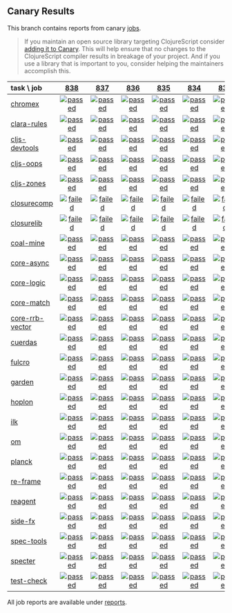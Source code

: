 ## Canary Results

This branch contains reports from canary [jobs](https://github.com/cljs-oss/canary/tree/jobs).

> If you maintain an open source library targeting ClojureScript consider [adding it to Canary](https://github.com/cljs-oss/canary/tree/master#how-to-participate). This will help ensure that no changes to the ClojureScript compiler results in breakage of your project. And if you use a library that is important to you, consider helping the maintainers accomplish this.

[//]: # (begin_overview_table)

| task \ job | <a href="reports/2019/03/09/job-000838-1.10.521-230e46a" title="job #838 finished on 2019-03-09">838</a> | <a href="reports/2019/03/08/job-000837-1.10.521-230e46a" title="job #837 finished on 2019-03-08">837</a> | <a href="reports/2019/03/07/job-000836-1.10.521-230e46a" title="job #836 finished on 2019-03-07">836</a> | <a href="reports/2019/03/06/job-000835-1.10.521-230e46a" title="job #835 finished on 2019-03-06">835</a> | <a href="reports/2019/03/05/job-000834-1.10.521-230e46a" title="job #834 finished on 2019-03-05">834</a> | <a href="reports/2019/03/03/job-000833-1.10.522-ba9a31a" title="job #833 finished on 2019-03-03">833</a> | <a href="reports/2019/03/03/job-000832-1.10.522-3cdb1a3" title="job #832 finished on 2019-03-03">832</a> | <a href="reports/2019/03/03/job-000831-1.10.522-cfbf31e" title="job #831 finished on 2019-03-03">831</a> | <a href="reports/2019/03/03/job-000830-1.10.521-230e46a" title="job #830 finished on 2019-03-03">830</a> | <a href="reports/2019/03/02/job-000829-1.10.521-230e46a" title="job #829 finished on 2019-03-02">829</a> |
| :--- | :---: | :---: | :---: | :---: | :---: | :---: | :---: | :---: | :---: | :---: |
| [chromex](https://github.com/binaryage/chromex) | <a href="reports/2019/03/09/job-000838-1.10.521-230e46a#-chromex"><img title="passed" src="http://box.binaryage.com/s-passed.svg"><a> | <a href="reports/2019/03/08/job-000837-1.10.521-230e46a#-chromex"><img title="passed" src="http://box.binaryage.com/s-passed.svg"><a> | <a href="reports/2019/03/07/job-000836-1.10.521-230e46a#-chromex"><img title="passed" src="http://box.binaryage.com/s-passed.svg"><a> | <a href="reports/2019/03/06/job-000835-1.10.521-230e46a#-chromex"><img title="passed" src="http://box.binaryage.com/s-passed.svg"><a> | <a href="reports/2019/03/05/job-000834-1.10.521-230e46a#-chromex"><img title="passed" src="http://box.binaryage.com/s-passed.svg"><a> | <a href="reports/2019/03/03/job-000833-1.10.522-ba9a31a#-chromex"><img title="passed" src="http://box.binaryage.com/s-passed.svg"><a> | <a href="reports/2019/03/03/job-000832-1.10.522-3cdb1a3#-chromex"><img title="passed" src="http://box.binaryage.com/s-passed.svg"><a> | <a href="reports/2019/03/03/job-000831-1.10.522-cfbf31e#-chromex"><img title="passed" src="http://box.binaryage.com/s-passed.svg"><a> | <a href="reports/2019/03/03/job-000830-1.10.521-230e46a#-chromex"><img title="passed" src="http://box.binaryage.com/s-passed.svg"><a> | <a href="reports/2019/03/02/job-000829-1.10.521-230e46a#-chromex"><img title="passed" src="http://box.binaryage.com/s-passed.svg"><a> |
| [clara-rules](https://github.com/cerner/clara-rules) | <a href="reports/2019/03/09/job-000838-1.10.521-230e46a#-clara-rules"><img title="passed" src="http://box.binaryage.com/s-passed.svg"><a> | <a href="reports/2019/03/08/job-000837-1.10.521-230e46a#-clara-rules"><img title="passed" src="http://box.binaryage.com/s-passed.svg"><a> | <a href="reports/2019/03/07/job-000836-1.10.521-230e46a#-clara-rules"><img title="passed" src="http://box.binaryage.com/s-passed.svg"><a> | <a href="reports/2019/03/06/job-000835-1.10.521-230e46a#-clara-rules"><img title="passed" src="http://box.binaryage.com/s-passed.svg"><a> | <a href="reports/2019/03/05/job-000834-1.10.521-230e46a#-clara-rules"><img title="passed" src="http://box.binaryage.com/s-passed.svg"><a> | <a href="reports/2019/03/03/job-000833-1.10.522-ba9a31a#-clara-rules"><img title="passed" src="http://box.binaryage.com/s-passed.svg"><a> | <a href="reports/2019/03/03/job-000832-1.10.522-3cdb1a3#-clara-rules"><img title="passed" src="http://box.binaryage.com/s-passed.svg"><a> | <a href="reports/2019/03/03/job-000831-1.10.522-cfbf31e#-clara-rules"><img title="passed" src="http://box.binaryage.com/s-passed.svg"><a> | <a href="reports/2019/03/03/job-000830-1.10.521-230e46a#-clara-rules"><img title="passed" src="http://box.binaryage.com/s-passed.svg"><a> | <a href="reports/2019/03/02/job-000829-1.10.521-230e46a#-clara-rules"><img title="passed" src="http://box.binaryage.com/s-passed.svg"><a> |
| [cljs-devtools](https://github.com/binaryage/cljs-devtools) | <a href="reports/2019/03/09/job-000838-1.10.521-230e46a#-cljs-devtools"><img title="passed" src="http://box.binaryage.com/s-passed.svg"><a> | <a href="reports/2019/03/08/job-000837-1.10.521-230e46a#-cljs-devtools"><img title="passed" src="http://box.binaryage.com/s-passed.svg"><a> | <a href="reports/2019/03/07/job-000836-1.10.521-230e46a#-cljs-devtools"><img title="passed" src="http://box.binaryage.com/s-passed.svg"><a> | <a href="reports/2019/03/06/job-000835-1.10.521-230e46a#-cljs-devtools"><img title="passed" src="http://box.binaryage.com/s-passed.svg"><a> | <a href="reports/2019/03/05/job-000834-1.10.521-230e46a#-cljs-devtools"><img title="passed" src="http://box.binaryage.com/s-passed.svg"><a> | <a href="reports/2019/03/03/job-000833-1.10.522-ba9a31a#-cljs-devtools"><img title="passed" src="http://box.binaryage.com/s-passed.svg"><a> | <a href="reports/2019/03/03/job-000832-1.10.522-3cdb1a3#-cljs-devtools"><img title="passed" src="http://box.binaryage.com/s-passed.svg"><a> | <a href="reports/2019/03/03/job-000831-1.10.522-cfbf31e#-cljs-devtools"><img title="passed" src="http://box.binaryage.com/s-passed.svg"><a> | <a href="reports/2019/03/03/job-000830-1.10.521-230e46a#-cljs-devtools"><img title="passed" src="http://box.binaryage.com/s-passed.svg"><a> | <a href="reports/2019/03/02/job-000829-1.10.521-230e46a#-cljs-devtools"><img title="passed" src="http://box.binaryage.com/s-passed.svg"><a> |
| [cljs-oops](https://github.com/binaryage/cljs-oops) | <a href="reports/2019/03/09/job-000838-1.10.521-230e46a#-cljs-oops"><img title="passed" src="http://box.binaryage.com/s-passed.svg"><a> | <a href="reports/2019/03/08/job-000837-1.10.521-230e46a#-cljs-oops"><img title="passed" src="http://box.binaryage.com/s-passed.svg"><a> | <a href="reports/2019/03/07/job-000836-1.10.521-230e46a#-cljs-oops"><img title="passed" src="http://box.binaryage.com/s-passed.svg"><a> | <a href="reports/2019/03/06/job-000835-1.10.521-230e46a#-cljs-oops"><img title="passed" src="http://box.binaryage.com/s-passed.svg"><a> | <a href="reports/2019/03/05/job-000834-1.10.521-230e46a#-cljs-oops"><img title="passed" src="http://box.binaryage.com/s-passed.svg"><a> | <a href="reports/2019/03/03/job-000833-1.10.522-ba9a31a#-cljs-oops"><img title="passed" src="http://box.binaryage.com/s-passed.svg"><a> | <a href="reports/2019/03/03/job-000832-1.10.522-3cdb1a3#-cljs-oops"><img title="passed" src="http://box.binaryage.com/s-passed.svg"><a> | <a href="reports/2019/03/03/job-000831-1.10.522-cfbf31e#-cljs-oops"><img title="passed" src="http://box.binaryage.com/s-passed.svg"><a> | <a href="reports/2019/03/03/job-000830-1.10.521-230e46a#-cljs-oops"><img title="passed" src="http://box.binaryage.com/s-passed.svg"><a> | <a href="reports/2019/03/02/job-000829-1.10.521-230e46a#-cljs-oops"><img title="passed" src="http://box.binaryage.com/s-passed.svg"><a> |
| [cljs-zones](https://github.com/binaryage/cljs-zones) | <a href="reports/2019/03/09/job-000838-1.10.521-230e46a#-cljs-zones"><img title="passed" src="http://box.binaryage.com/s-passed.svg"><a> | <a href="reports/2019/03/08/job-000837-1.10.521-230e46a#-cljs-zones"><img title="passed" src="http://box.binaryage.com/s-passed.svg"><a> | <a href="reports/2019/03/07/job-000836-1.10.521-230e46a#-cljs-zones"><img title="passed" src="http://box.binaryage.com/s-passed.svg"><a> | <a href="reports/2019/03/06/job-000835-1.10.521-230e46a#-cljs-zones"><img title="passed" src="http://box.binaryage.com/s-passed.svg"><a> | <a href="reports/2019/03/05/job-000834-1.10.521-230e46a#-cljs-zones"><img title="passed" src="http://box.binaryage.com/s-passed.svg"><a> | <a href="reports/2019/03/03/job-000833-1.10.522-ba9a31a#-cljs-zones"><img title="passed" src="http://box.binaryage.com/s-passed.svg"><a> | <a href="reports/2019/03/03/job-000832-1.10.522-3cdb1a3#-cljs-zones"><img title="passed" src="http://box.binaryage.com/s-passed.svg"><a> | <a href="reports/2019/03/03/job-000831-1.10.522-cfbf31e#-cljs-zones"><img title="passed" src="http://box.binaryage.com/s-passed.svg"><a> | <a href="reports/2019/03/03/job-000830-1.10.521-230e46a#-cljs-zones"><img title="passed" src="http://box.binaryage.com/s-passed.svg"><a> | <a href="reports/2019/03/02/job-000829-1.10.521-230e46a#-cljs-zones"><img title="passed" src="http://box.binaryage.com/s-passed.svg"><a> |
| [closurecomp](https://github.com/mfikes/closurecomp) | <a href="reports/2019/03/09/job-000838-1.10.521-230e46a#-closurecomp"><img title="failed" src="http://box.binaryage.com/s-failed.svg"><a> | <a href="reports/2019/03/08/job-000837-1.10.521-230e46a#-closurecomp"><img title="failed" src="http://box.binaryage.com/s-failed.svg"><a> | <a href="reports/2019/03/07/job-000836-1.10.521-230e46a#-closurecomp"><img title="failed" src="http://box.binaryage.com/s-failed.svg"><a> | <a href="reports/2019/03/06/job-000835-1.10.521-230e46a#-closurecomp"><img title="failed" src="http://box.binaryage.com/s-failed.svg"><a> | <a href="reports/2019/03/05/job-000834-1.10.521-230e46a#-closurecomp"><img title="failed" src="http://box.binaryage.com/s-failed.svg"><a> | <a href="reports/2019/03/03/job-000833-1.10.522-ba9a31a#-closurecomp"><img title="failed" src="http://box.binaryage.com/s-failed.svg"><a> | <a href="reports/2019/03/03/job-000832-1.10.522-3cdb1a3#-closurecomp"><img title="failed" src="http://box.binaryage.com/s-failed.svg"><a> | <a href="reports/2019/03/03/job-000831-1.10.522-cfbf31e#-closurecomp"><img title="failed" src="http://box.binaryage.com/s-failed.svg"><a> | <a href="reports/2019/03/03/job-000830-1.10.521-230e46a#-closurecomp"><img title="failed" src="http://box.binaryage.com/s-failed.svg"><a> | <a href="reports/2019/03/02/job-000829-1.10.521-230e46a#-closurecomp"><img title="failed" src="http://box.binaryage.com/s-failed.svg"><a> |
| [closurelib](https://github.com/mfikes/closurelib) | <a href="reports/2019/03/09/job-000838-1.10.521-230e46a#-closurelib"><img title="failed" src="http://box.binaryage.com/s-failed.svg"><a> | <a href="reports/2019/03/08/job-000837-1.10.521-230e46a#-closurelib"><img title="failed" src="http://box.binaryage.com/s-failed.svg"><a> | <a href="reports/2019/03/07/job-000836-1.10.521-230e46a#-closurelib"><img title="failed" src="http://box.binaryage.com/s-failed.svg"><a> | <a href="reports/2019/03/06/job-000835-1.10.521-230e46a#-closurelib"><img title="failed" src="http://box.binaryage.com/s-failed.svg"><a> | <a href="reports/2019/03/05/job-000834-1.10.521-230e46a#-closurelib"><img title="failed" src="http://box.binaryage.com/s-failed.svg"><a> | <a href="reports/2019/03/03/job-000833-1.10.522-ba9a31a#-closurelib"><img title="failed" src="http://box.binaryage.com/s-failed.svg"><a> | <a href="reports/2019/03/03/job-000832-1.10.522-3cdb1a3#-closurelib"><img title="failed" src="http://box.binaryage.com/s-failed.svg"><a> | <a href="reports/2019/03/03/job-000831-1.10.522-cfbf31e#-closurelib"><img title="passed" src="http://box.binaryage.com/s-passed.svg"><a> | <a href="reports/2019/03/03/job-000830-1.10.521-230e46a#-closurelib"><img title="failed" src="http://box.binaryage.com/s-failed.svg"><a> | <a href="reports/2019/03/02/job-000829-1.10.521-230e46a#-closurelib"><img title="failed" src="http://box.binaryage.com/s-failed.svg"><a> |
| [coal-mine](https://github.com/mfikes/coal-mine) | <a href="reports/2019/03/09/job-000838-1.10.521-230e46a#-coal-mine"><img title="passed" src="http://box.binaryage.com/s-passed.svg"><a> | <a href="reports/2019/03/08/job-000837-1.10.521-230e46a#-coal-mine"><img title="passed" src="http://box.binaryage.com/s-passed.svg"><a> | <a href="reports/2019/03/07/job-000836-1.10.521-230e46a#-coal-mine"><img title="passed" src="http://box.binaryage.com/s-passed.svg"><a> | <a href="reports/2019/03/06/job-000835-1.10.521-230e46a#-coal-mine"><img title="passed" src="http://box.binaryage.com/s-passed.svg"><a> | <a href="reports/2019/03/05/job-000834-1.10.521-230e46a#-coal-mine"><img title="passed" src="http://box.binaryage.com/s-passed.svg"><a> | <a href="reports/2019/03/03/job-000833-1.10.522-ba9a31a#-coal-mine"><img title="passed" src="http://box.binaryage.com/s-passed.svg"><a> | <a href="reports/2019/03/03/job-000832-1.10.522-3cdb1a3#-coal-mine"><img title="unknown" src="http://box.binaryage.com/s-unknown.svg"><a> | <a href="reports/2019/03/03/job-000831-1.10.522-cfbf31e#-coal-mine"><img title="passed" src="http://box.binaryage.com/s-passed.svg"><a> | <a href="reports/2019/03/03/job-000830-1.10.521-230e46a#-coal-mine"><img title="passed" src="http://box.binaryage.com/s-passed.svg"><a> | <a href="reports/2019/03/02/job-000829-1.10.521-230e46a#-coal-mine"><img title="passed" src="http://box.binaryage.com/s-passed.svg"><a> |
| [core-async](https://github.com/clojure/core.async) | <a href="reports/2019/03/09/job-000838-1.10.521-230e46a#-core-async"><img title="passed" src="http://box.binaryage.com/s-passed.svg"><a> | <a href="reports/2019/03/08/job-000837-1.10.521-230e46a#-core-async"><img title="passed" src="http://box.binaryage.com/s-passed.svg"><a> | <a href="reports/2019/03/07/job-000836-1.10.521-230e46a#-core-async"><img title="passed" src="http://box.binaryage.com/s-passed.svg"><a> | <a href="reports/2019/03/06/job-000835-1.10.521-230e46a#-core-async"><img title="passed" src="http://box.binaryage.com/s-passed.svg"><a> | <a href="reports/2019/03/05/job-000834-1.10.521-230e46a#-core-async"><img title="passed" src="http://box.binaryage.com/s-passed.svg"><a> | <a href="reports/2019/03/03/job-000833-1.10.522-ba9a31a#-core-async"><img title="passed" src="http://box.binaryage.com/s-passed.svg"><a> | <a href="reports/2019/03/03/job-000832-1.10.522-3cdb1a3#-core-async"><img title="passed" src="http://box.binaryage.com/s-passed.svg"><a> | <a href="reports/2019/03/03/job-000831-1.10.522-cfbf31e#-core-async"><img title="passed" src="http://box.binaryage.com/s-passed.svg"><a> | <a href="reports/2019/03/03/job-000830-1.10.521-230e46a#-core-async"><img title="passed" src="http://box.binaryage.com/s-passed.svg"><a> | <a href="reports/2019/03/02/job-000829-1.10.521-230e46a#-core-async"><img title="passed" src="http://box.binaryage.com/s-passed.svg"><a> |
| [core-logic](https://github.com/clojure/core.logic) | <a href="reports/2019/03/09/job-000838-1.10.521-230e46a#-core-logic"><img title="passed" src="http://box.binaryage.com/s-passed.svg"><a> | <a href="reports/2019/03/08/job-000837-1.10.521-230e46a#-core-logic"><img title="passed" src="http://box.binaryage.com/s-passed.svg"><a> | <a href="reports/2019/03/07/job-000836-1.10.521-230e46a#-core-logic"><img title="passed" src="http://box.binaryage.com/s-passed.svg"><a> | <a href="reports/2019/03/06/job-000835-1.10.521-230e46a#-core-logic"><img title="passed" src="http://box.binaryage.com/s-passed.svg"><a> | <a href="reports/2019/03/05/job-000834-1.10.521-230e46a#-core-logic"><img title="passed" src="http://box.binaryage.com/s-passed.svg"><a> | <a href="reports/2019/03/03/job-000833-1.10.522-ba9a31a#-core-logic"><img title="passed" src="http://box.binaryage.com/s-passed.svg"><a> | <a href="reports/2019/03/03/job-000832-1.10.522-3cdb1a3#-core-logic"><img title="passed" src="http://box.binaryage.com/s-passed.svg"><a> | <a href="reports/2019/03/03/job-000831-1.10.522-cfbf31e#-core-logic"><img title="passed" src="http://box.binaryage.com/s-passed.svg"><a> | <a href="reports/2019/03/03/job-000830-1.10.521-230e46a#-core-logic"><img title="passed" src="http://box.binaryage.com/s-passed.svg"><a> | <a href="reports/2019/03/02/job-000829-1.10.521-230e46a#-core-logic"><img title="passed" src="http://box.binaryage.com/s-passed.svg"><a> |
| [core-match](https://github.com/clojure/core.match) | <a href="reports/2019/03/09/job-000838-1.10.521-230e46a#-core-match"><img title="passed" src="http://box.binaryage.com/s-passed.svg"><a> | <a href="reports/2019/03/08/job-000837-1.10.521-230e46a#-core-match"><img title="passed" src="http://box.binaryage.com/s-passed.svg"><a> | <a href="reports/2019/03/07/job-000836-1.10.521-230e46a#-core-match"><img title="passed" src="http://box.binaryage.com/s-passed.svg"><a> | <a href="reports/2019/03/06/job-000835-1.10.521-230e46a#-core-match"><img title="passed" src="http://box.binaryage.com/s-passed.svg"><a> | <a href="reports/2019/03/05/job-000834-1.10.521-230e46a#-core-match"><img title="passed" src="http://box.binaryage.com/s-passed.svg"><a> | <a href="reports/2019/03/03/job-000833-1.10.522-ba9a31a#-core-match"><img title="passed" src="http://box.binaryage.com/s-passed.svg"><a> | <a href="reports/2019/03/03/job-000832-1.10.522-3cdb1a3#-core-match"><img title="passed" src="http://box.binaryage.com/s-passed.svg"><a> | <a href="reports/2019/03/03/job-000831-1.10.522-cfbf31e#-core-match"><img title="passed" src="http://box.binaryage.com/s-passed.svg"><a> | <a href="reports/2019/03/03/job-000830-1.10.521-230e46a#-core-match"><img title="passed" src="http://box.binaryage.com/s-passed.svg"><a> | <a href="reports/2019/03/02/job-000829-1.10.521-230e46a#-core-match"><img title="passed" src="http://box.binaryage.com/s-passed.svg"><a> |
| [core-rrb-vector](https://github.com/clojure/core.rrb-vector) | <a href="reports/2019/03/09/job-000838-1.10.521-230e46a#-core-rrb-vector"><img title="passed" src="http://box.binaryage.com/s-passed.svg"><a> | <a href="reports/2019/03/08/job-000837-1.10.521-230e46a#-core-rrb-vector"><img title="passed" src="http://box.binaryage.com/s-passed.svg"><a> | <a href="reports/2019/03/07/job-000836-1.10.521-230e46a#-core-rrb-vector"><img title="passed" src="http://box.binaryage.com/s-passed.svg"><a> | <a href="reports/2019/03/06/job-000835-1.10.521-230e46a#-core-rrb-vector"><img title="passed" src="http://box.binaryage.com/s-passed.svg"><a> | <a href="reports/2019/03/05/job-000834-1.10.521-230e46a#-core-rrb-vector"><img title="passed" src="http://box.binaryage.com/s-passed.svg"><a> | <a href="reports/2019/03/03/job-000833-1.10.522-ba9a31a#-core-rrb-vector"><img title="passed" src="http://box.binaryage.com/s-passed.svg"><a> | <a href="reports/2019/03/03/job-000832-1.10.522-3cdb1a3#-core-rrb-vector"><img title="passed" src="http://box.binaryage.com/s-passed.svg"><a> | <a href="reports/2019/03/03/job-000831-1.10.522-cfbf31e#-core-rrb-vector"><img title="passed" src="http://box.binaryage.com/s-passed.svg"><a> | <a href="reports/2019/03/03/job-000830-1.10.521-230e46a#-core-rrb-vector"><img title="passed" src="http://box.binaryage.com/s-passed.svg"><a> | <a href="reports/2019/03/02/job-000829-1.10.521-230e46a#-core-rrb-vector"><img title="passed" src="http://box.binaryage.com/s-passed.svg"><a> |
| [cuerdas](https://github.com/funcool/cuerdas) | <a href="reports/2019/03/09/job-000838-1.10.521-230e46a#-cuerdas"><img title="passed" src="http://box.binaryage.com/s-passed.svg"><a> | <a href="reports/2019/03/08/job-000837-1.10.521-230e46a#-cuerdas"><img title="passed" src="http://box.binaryage.com/s-passed.svg"><a> | <a href="reports/2019/03/07/job-000836-1.10.521-230e46a#-cuerdas"><img title="passed" src="http://box.binaryage.com/s-passed.svg"><a> | <a href="reports/2019/03/06/job-000835-1.10.521-230e46a#-cuerdas"><img title="passed" src="http://box.binaryage.com/s-passed.svg"><a> | <a href="reports/2019/03/05/job-000834-1.10.521-230e46a#-cuerdas"><img title="passed" src="http://box.binaryage.com/s-passed.svg"><a> | <a href="reports/2019/03/03/job-000833-1.10.522-ba9a31a#-cuerdas"><img title="passed" src="http://box.binaryage.com/s-passed.svg"><a> | <a href="reports/2019/03/03/job-000832-1.10.522-3cdb1a3#-cuerdas"><img title="passed" src="http://box.binaryage.com/s-passed.svg"><a> | <a href="reports/2019/03/03/job-000831-1.10.522-cfbf31e#-cuerdas"><img title="passed" src="http://box.binaryage.com/s-passed.svg"><a> | <a href="reports/2019/03/03/job-000830-1.10.521-230e46a#-cuerdas"><img title="passed" src="http://box.binaryage.com/s-passed.svg"><a> | <a href="reports/2019/03/02/job-000829-1.10.521-230e46a#-cuerdas"><img title="passed" src="http://box.binaryage.com/s-passed.svg"><a> |
| [fulcro](https://github.com/fulcrologic/fulcro) | <a href="reports/2019/03/09/job-000838-1.10.521-230e46a#-fulcro"><img title="passed" src="http://box.binaryage.com/s-passed.svg"><a> | <a href="reports/2019/03/08/job-000837-1.10.521-230e46a#-fulcro"><img title="passed" src="http://box.binaryage.com/s-passed.svg"><a> | <a href="reports/2019/03/07/job-000836-1.10.521-230e46a#-fulcro"><img title="passed" src="http://box.binaryage.com/s-passed.svg"><a> | <a href="reports/2019/03/06/job-000835-1.10.521-230e46a#-fulcro"><img title="passed" src="http://box.binaryage.com/s-passed.svg"><a> | <a href="reports/2019/03/05/job-000834-1.10.521-230e46a#-fulcro"><img title="passed" src="http://box.binaryage.com/s-passed.svg"><a> | <a href="reports/2019/03/03/job-000833-1.10.522-ba9a31a#-fulcro"><img title="passed" src="http://box.binaryage.com/s-passed.svg"><a> | <a href="reports/2019/03/03/job-000832-1.10.522-3cdb1a3#-fulcro"><img title="passed" src="http://box.binaryage.com/s-passed.svg"><a> | <a href="reports/2019/03/03/job-000831-1.10.522-cfbf31e#-fulcro"><img title="passed" src="http://box.binaryage.com/s-passed.svg"><a> | <a href="reports/2019/03/03/job-000830-1.10.521-230e46a#-fulcro"><img title="passed" src="http://box.binaryage.com/s-passed.svg"><a> | <a href="reports/2019/03/02/job-000829-1.10.521-230e46a#-fulcro"><img title="passed" src="http://box.binaryage.com/s-passed.svg"><a> |
| [garden](https://github.com/noprompt/garden) | <a href="reports/2019/03/09/job-000838-1.10.521-230e46a#-garden"><img title="passed" src="http://box.binaryage.com/s-passed.svg"><a> | <a href="reports/2019/03/08/job-000837-1.10.521-230e46a#-garden"><img title="passed" src="http://box.binaryage.com/s-passed.svg"><a> | <a href="reports/2019/03/07/job-000836-1.10.521-230e46a#-garden"><img title="passed" src="http://box.binaryage.com/s-passed.svg"><a> | <a href="reports/2019/03/06/job-000835-1.10.521-230e46a#-garden"><img title="passed" src="http://box.binaryage.com/s-passed.svg"><a> | <a href="reports/2019/03/05/job-000834-1.10.521-230e46a#-garden"><img title="passed" src="http://box.binaryage.com/s-passed.svg"><a> | <a href="reports/2019/03/03/job-000833-1.10.522-ba9a31a#-garden"><img title="passed" src="http://box.binaryage.com/s-passed.svg"><a> | <a href="reports/2019/03/03/job-000832-1.10.522-3cdb1a3#-garden"><img title="passed" src="http://box.binaryage.com/s-passed.svg"><a> | <a href="reports/2019/03/03/job-000831-1.10.522-cfbf31e#-garden"><img title="passed" src="http://box.binaryage.com/s-passed.svg"><a> | <a href="reports/2019/03/03/job-000830-1.10.521-230e46a#-garden"><img title="passed" src="http://box.binaryage.com/s-passed.svg"><a> | <a href="reports/2019/03/02/job-000829-1.10.521-230e46a#-garden"><img title="passed" src="http://box.binaryage.com/s-passed.svg"><a> |
| [hoplon](https://github.com/hoplon/hoplon) | <a href="reports/2019/03/09/job-000838-1.10.521-230e46a#-hoplon"><img title="passed" src="http://box.binaryage.com/s-passed.svg"><a> | <a href="reports/2019/03/08/job-000837-1.10.521-230e46a#-hoplon"><img title="passed" src="http://box.binaryage.com/s-passed.svg"><a> | <a href="reports/2019/03/07/job-000836-1.10.521-230e46a#-hoplon"><img title="passed" src="http://box.binaryage.com/s-passed.svg"><a> | <a href="reports/2019/03/06/job-000835-1.10.521-230e46a#-hoplon"><img title="passed" src="http://box.binaryage.com/s-passed.svg"><a> | <a href="reports/2019/03/05/job-000834-1.10.521-230e46a#-hoplon"><img title="passed" src="http://box.binaryage.com/s-passed.svg"><a> | <a href="reports/2019/03/03/job-000833-1.10.522-ba9a31a#-hoplon"><img title="passed" src="http://box.binaryage.com/s-passed.svg"><a> | <a href="reports/2019/03/03/job-000832-1.10.522-3cdb1a3#-hoplon"><img title="passed" src="http://box.binaryage.com/s-passed.svg"><a> | <a href="reports/2019/03/03/job-000831-1.10.522-cfbf31e#-hoplon"><img title="passed" src="http://box.binaryage.com/s-passed.svg"><a> | <a href="reports/2019/03/03/job-000830-1.10.521-230e46a#-hoplon"><img title="passed" src="http://box.binaryage.com/s-passed.svg"><a> | <a href="reports/2019/03/02/job-000829-1.10.521-230e46a#-hoplon"><img title="passed" src="http://box.binaryage.com/s-passed.svg"><a> |
| [ilk](https://github.com/mfikes/ilk) | <a href="reports/2019/03/09/job-000838-1.10.521-230e46a#-ilk"><img title="passed" src="http://box.binaryage.com/s-passed.svg"><a> | <a href="reports/2019/03/08/job-000837-1.10.521-230e46a#-ilk"><img title="passed" src="http://box.binaryage.com/s-passed.svg"><a> | <a href="reports/2019/03/07/job-000836-1.10.521-230e46a#-ilk"><img title="passed" src="http://box.binaryage.com/s-passed.svg"><a> | <a href="reports/2019/03/06/job-000835-1.10.521-230e46a#-ilk"><img title="passed" src="http://box.binaryage.com/s-passed.svg"><a> | <a href="reports/2019/03/05/job-000834-1.10.521-230e46a#-ilk"><img title="passed" src="http://box.binaryage.com/s-passed.svg"><a> | <a href="reports/2019/03/03/job-000833-1.10.522-ba9a31a#-ilk"><img title="passed" src="http://box.binaryage.com/s-passed.svg"><a> | <a href="reports/2019/03/03/job-000832-1.10.522-3cdb1a3#-ilk"><img title="passed" src="http://box.binaryage.com/s-passed.svg"><a> | <a href="reports/2019/03/03/job-000831-1.10.522-cfbf31e#-ilk"><img title="passed" src="http://box.binaryage.com/s-passed.svg"><a> | <a href="reports/2019/03/03/job-000830-1.10.521-230e46a#-ilk"><img title="passed" src="http://box.binaryage.com/s-passed.svg"><a> | <a href="reports/2019/03/02/job-000829-1.10.521-230e46a#-ilk"><img title="passed" src="http://box.binaryage.com/s-passed.svg"><a> |
| [om](https://github.com/omcljs/om) | <a href="reports/2019/03/09/job-000838-1.10.521-230e46a#-om"><img title="passed" src="http://box.binaryage.com/s-passed.svg"><a> | <a href="reports/2019/03/08/job-000837-1.10.521-230e46a#-om"><img title="passed" src="http://box.binaryage.com/s-passed.svg"><a> | <a href="reports/2019/03/07/job-000836-1.10.521-230e46a#-om"><img title="passed" src="http://box.binaryage.com/s-passed.svg"><a> | <a href="reports/2019/03/06/job-000835-1.10.521-230e46a#-om"><img title="passed" src="http://box.binaryage.com/s-passed.svg"><a> | <a href="reports/2019/03/05/job-000834-1.10.521-230e46a#-om"><img title="passed" src="http://box.binaryage.com/s-passed.svg"><a> | <a href="reports/2019/03/03/job-000833-1.10.522-ba9a31a#-om"><img title="passed" src="http://box.binaryage.com/s-passed.svg"><a> | <a href="reports/2019/03/03/job-000832-1.10.522-3cdb1a3#-om"><img title="passed" src="http://box.binaryage.com/s-passed.svg"><a> | <a href="reports/2019/03/03/job-000831-1.10.522-cfbf31e#-om"><img title="passed" src="http://box.binaryage.com/s-passed.svg"><a> | <a href="reports/2019/03/03/job-000830-1.10.521-230e46a#-om"><img title="passed" src="http://box.binaryage.com/s-passed.svg"><a> | <a href="reports/2019/03/02/job-000829-1.10.521-230e46a#-om"><img title="passed" src="http://box.binaryage.com/s-passed.svg"><a> |
| [planck](https://github.com/planck-repl/planck) | <a href="reports/2019/03/09/job-000838-1.10.521-230e46a#-planck"><img title="passed" src="http://box.binaryage.com/s-passed.svg"><a> | <a href="reports/2019/03/08/job-000837-1.10.521-230e46a#-planck"><img title="passed" src="http://box.binaryage.com/s-passed.svg"><a> | <a href="reports/2019/03/07/job-000836-1.10.521-230e46a#-planck"><img title="passed" src="http://box.binaryage.com/s-passed.svg"><a> | <a href="reports/2019/03/06/job-000835-1.10.521-230e46a#-planck"><img title="passed" src="http://box.binaryage.com/s-passed.svg"><a> | <a href="reports/2019/03/05/job-000834-1.10.521-230e46a#-planck"><img title="passed" src="http://box.binaryage.com/s-passed.svg"><a> | <a href="reports/2019/03/03/job-000833-1.10.522-ba9a31a#-planck"><img title="passed" src="http://box.binaryage.com/s-passed.svg"><a> | <a href="reports/2019/03/03/job-000832-1.10.522-3cdb1a3#-planck"><img title="passed" src="http://box.binaryage.com/s-passed.svg"><a> | <a href="reports/2019/03/03/job-000831-1.10.522-cfbf31e#-planck"><img title="passed" src="http://box.binaryage.com/s-passed.svg"><a> | <a href="reports/2019/03/03/job-000830-1.10.521-230e46a#-planck"><img title="passed" src="http://box.binaryage.com/s-passed.svg"><a> | <a href="reports/2019/03/02/job-000829-1.10.521-230e46a#-planck"><img title="passed" src="http://box.binaryage.com/s-passed.svg"><a> |
| [re-frame](https://github.com/Day8/re-frame) | <a href="reports/2019/03/09/job-000838-1.10.521-230e46a#-re-frame"><img title="passed" src="http://box.binaryage.com/s-passed.svg"><a> | <a href="reports/2019/03/08/job-000837-1.10.521-230e46a#-re-frame"><img title="passed" src="http://box.binaryage.com/s-passed.svg"><a> | <a href="reports/2019/03/07/job-000836-1.10.521-230e46a#-re-frame"><img title="passed" src="http://box.binaryage.com/s-passed.svg"><a> | <a href="reports/2019/03/06/job-000835-1.10.521-230e46a#-re-frame"><img title="passed" src="http://box.binaryage.com/s-passed.svg"><a> | <a href="reports/2019/03/05/job-000834-1.10.521-230e46a#-re-frame"><img title="passed" src="http://box.binaryage.com/s-passed.svg"><a> | <a href="reports/2019/03/03/job-000833-1.10.522-ba9a31a#-re-frame"><img title="passed" src="http://box.binaryage.com/s-passed.svg"><a> | <a href="reports/2019/03/03/job-000832-1.10.522-3cdb1a3#-re-frame"><img title="passed" src="http://box.binaryage.com/s-passed.svg"><a> | <a href="reports/2019/03/03/job-000831-1.10.522-cfbf31e#-re-frame"><img title="passed" src="http://box.binaryage.com/s-passed.svg"><a> | <a href="reports/2019/03/03/job-000830-1.10.521-230e46a#-re-frame"><img title="passed" src="http://box.binaryage.com/s-passed.svg"><a> | <a href="reports/2019/03/02/job-000829-1.10.521-230e46a#-re-frame"><img title="passed" src="http://box.binaryage.com/s-passed.svg"><a> |
| [reagent](https://github.com/reagent-project/reagent) | <a href="reports/2019/03/09/job-000838-1.10.521-230e46a#-reagent"><img title="passed" src="http://box.binaryage.com/s-passed.svg"><a> | <a href="reports/2019/03/08/job-000837-1.10.521-230e46a#-reagent"><img title="passed" src="http://box.binaryage.com/s-passed.svg"><a> | <a href="reports/2019/03/07/job-000836-1.10.521-230e46a#-reagent"><img title="passed" src="http://box.binaryage.com/s-passed.svg"><a> | <a href="reports/2019/03/06/job-000835-1.10.521-230e46a#-reagent"><img title="passed" src="http://box.binaryage.com/s-passed.svg"><a> | <a href="reports/2019/03/05/job-000834-1.10.521-230e46a#-reagent"><img title="passed" src="http://box.binaryage.com/s-passed.svg"><a> | <a href="reports/2019/03/03/job-000833-1.10.522-ba9a31a#-reagent"><img title="passed" src="http://box.binaryage.com/s-passed.svg"><a> | <a href="reports/2019/03/03/job-000832-1.10.522-3cdb1a3#-reagent"><img title="passed" src="http://box.binaryage.com/s-passed.svg"><a> | <a href="reports/2019/03/03/job-000831-1.10.522-cfbf31e#-reagent"><img title="passed" src="http://box.binaryage.com/s-passed.svg"><a> | <a href="reports/2019/03/03/job-000830-1.10.521-230e46a#-reagent"><img title="passed" src="http://box.binaryage.com/s-passed.svg"><a> | <a href="reports/2019/03/02/job-000829-1.10.521-230e46a#-reagent"><img title="passed" src="http://box.binaryage.com/s-passed.svg"><a> |
| [side-fx](https://github.com/cljsrn/side-fx) | <a href="reports/2019/03/09/job-000838-1.10.521-230e46a#-side-fx"><img title="passed" src="http://box.binaryage.com/s-passed.svg"><a> | <a href="reports/2019/03/08/job-000837-1.10.521-230e46a#-side-fx"><img title="passed" src="http://box.binaryage.com/s-passed.svg"><a> | <a href="reports/2019/03/07/job-000836-1.10.521-230e46a#-side-fx"><img title="passed" src="http://box.binaryage.com/s-passed.svg"><a> | <a href="reports/2019/03/06/job-000835-1.10.521-230e46a#-side-fx"><img title="passed" src="http://box.binaryage.com/s-passed.svg"><a> | <a href="reports/2019/03/05/job-000834-1.10.521-230e46a#-side-fx"><img title="passed" src="http://box.binaryage.com/s-passed.svg"><a> | <a href="reports/2019/03/03/job-000833-1.10.522-ba9a31a#-side-fx"><img title="passed" src="http://box.binaryage.com/s-passed.svg"><a> | <a href="reports/2019/03/03/job-000832-1.10.522-3cdb1a3#-side-fx"><img title="passed" src="http://box.binaryage.com/s-passed.svg"><a> | <a href="reports/2019/03/03/job-000831-1.10.522-cfbf31e#-side-fx"><img title="passed" src="http://box.binaryage.com/s-passed.svg"><a> | <a href="reports/2019/03/03/job-000830-1.10.521-230e46a#-side-fx"><img title="passed" src="http://box.binaryage.com/s-passed.svg"><a> | <a href="reports/2019/03/02/job-000829-1.10.521-230e46a#-side-fx"><img title="passed" src="http://box.binaryage.com/s-passed.svg"><a> |
| [spec-tools](https://github.com/metosin/spec-tools) | <a href="reports/2019/03/09/job-000838-1.10.521-230e46a#-spec-tools"><img title="passed" src="http://box.binaryage.com/s-passed.svg"><a> | <a href="reports/2019/03/08/job-000837-1.10.521-230e46a#-spec-tools"><img title="passed" src="http://box.binaryage.com/s-passed.svg"><a> | <a href="reports/2019/03/07/job-000836-1.10.521-230e46a#-spec-tools"><img title="passed" src="http://box.binaryage.com/s-passed.svg"><a> | <a href="reports/2019/03/06/job-000835-1.10.521-230e46a#-spec-tools"><img title="passed" src="http://box.binaryage.com/s-passed.svg"><a> | <a href="reports/2019/03/05/job-000834-1.10.521-230e46a#-spec-tools"><img title="passed" src="http://box.binaryage.com/s-passed.svg"><a> | <a href="reports/2019/03/03/job-000833-1.10.522-ba9a31a#-spec-tools"><img title="passed" src="http://box.binaryage.com/s-passed.svg"><a> | <a href="reports/2019/03/03/job-000832-1.10.522-3cdb1a3#-spec-tools"><img title="passed" src="http://box.binaryage.com/s-passed.svg"><a> | <a href="reports/2019/03/03/job-000831-1.10.522-cfbf31e#-spec-tools"><img title="passed" src="http://box.binaryage.com/s-passed.svg"><a> | <a href="reports/2019/03/03/job-000830-1.10.521-230e46a#-spec-tools"><img title="passed" src="http://box.binaryage.com/s-passed.svg"><a> | <a href="reports/2019/03/02/job-000829-1.10.521-230e46a#-spec-tools"><img title="passed" src="http://box.binaryage.com/s-passed.svg"><a> |
| [specter](https://github.com/nathanmarz/specter) | <a href="reports/2019/03/09/job-000838-1.10.521-230e46a#-specter"><img title="passed" src="http://box.binaryage.com/s-passed.svg"><a> | <a href="reports/2019/03/08/job-000837-1.10.521-230e46a#-specter"><img title="passed" src="http://box.binaryage.com/s-passed.svg"><a> | <a href="reports/2019/03/07/job-000836-1.10.521-230e46a#-specter"><img title="passed" src="http://box.binaryage.com/s-passed.svg"><a> | <a href="reports/2019/03/06/job-000835-1.10.521-230e46a#-specter"><img title="passed" src="http://box.binaryage.com/s-passed.svg"><a> | <a href="reports/2019/03/05/job-000834-1.10.521-230e46a#-specter"><img title="passed" src="http://box.binaryage.com/s-passed.svg"><a> | <a href="reports/2019/03/03/job-000833-1.10.522-ba9a31a#-specter"><img title="passed" src="http://box.binaryage.com/s-passed.svg"><a> | <a href="reports/2019/03/03/job-000832-1.10.522-3cdb1a3#-specter"><img title="passed" src="http://box.binaryage.com/s-passed.svg"><a> | <a href="reports/2019/03/03/job-000831-1.10.522-cfbf31e#-specter"><img title="passed" src="http://box.binaryage.com/s-passed.svg"><a> | <a href="reports/2019/03/03/job-000830-1.10.521-230e46a#-specter"><img title="passed" src="http://box.binaryage.com/s-passed.svg"><a> | <a href="reports/2019/03/02/job-000829-1.10.521-230e46a#-specter"><img title="passed" src="http://box.binaryage.com/s-passed.svg"><a> |
| [test-check](https://github.com/clojure/test.check) | <a href="reports/2019/03/09/job-000838-1.10.521-230e46a#-test-check"><img title="passed" src="http://box.binaryage.com/s-passed.svg"><a> | <a href="reports/2019/03/08/job-000837-1.10.521-230e46a#-test-check"><img title="passed" src="http://box.binaryage.com/s-passed.svg"><a> | <a href="reports/2019/03/07/job-000836-1.10.521-230e46a#-test-check"><img title="passed" src="http://box.binaryage.com/s-passed.svg"><a> | <a href="reports/2019/03/06/job-000835-1.10.521-230e46a#-test-check"><img title="passed" src="http://box.binaryage.com/s-passed.svg"><a> | <a href="reports/2019/03/05/job-000834-1.10.521-230e46a#-test-check"><img title="passed" src="http://box.binaryage.com/s-passed.svg"><a> | <a href="reports/2019/03/03/job-000833-1.10.522-ba9a31a#-test-check"><img title="passed" src="http://box.binaryage.com/s-passed.svg"><a> | <a href="reports/2019/03/03/job-000832-1.10.522-3cdb1a3#-test-check"><img title="passed" src="http://box.binaryage.com/s-passed.svg"><a> | <a href="reports/2019/03/03/job-000831-1.10.522-cfbf31e#-test-check"><img title="passed" src="http://box.binaryage.com/s-passed.svg"><a> | <a href="reports/2019/03/03/job-000830-1.10.521-230e46a#-test-check"><img title="passed" src="http://box.binaryage.com/s-passed.svg"><a> | <a href="reports/2019/03/02/job-000829-1.10.521-230e46a#-test-check"><img title="passed" src="http://box.binaryage.com/s-passed.svg"><a> |

[//]: # (end_overview_table)

All job reports are available under [reports](reports).
